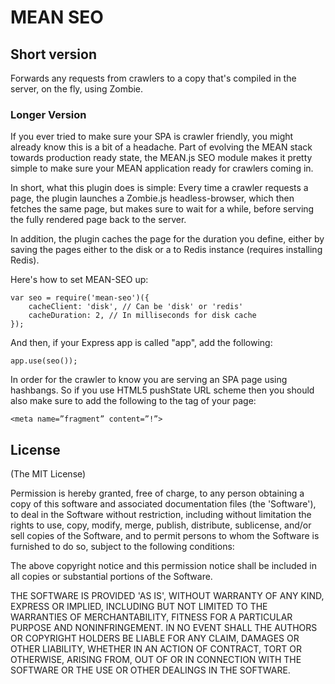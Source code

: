 MEAN SEO
========================================================================

## Short version

Forwards any requests from crawlers to a copy that's compiled in the server, on the fly, using Zombie.

### Longer Version

If you ever tried to make sure your SPA is crawler friendly, you might already know this is a bit of a headache. Part of evolving the MEAN stack towards production ready state, the MEAN.js SEO module makes it pretty simple to make sure your MEAN application ready for crawlers coming in.

In short, what this plugin does is simple: Every time a crawler requests a page, the plugin launches a Zombie.js headless-browser, which then fetches the same page, but makes sure to wait for a while, before serving the fully rendered page back to the server.

In addition, the plugin caches the page for the duration you define, either by saving the pages either to the disk or a to Redis instance (requires installing Redis). 

Here's how to set MEAN-SEO up:

	var seo = require('mean-seo')({
		cacheClient: 'disk', // Can be 'disk' or 'redis'
		cacheDuration: 2, // In milliseconds for disk cache
	});

And then, if your Express app is called "app", add the following:

	app.use(seo());

In order for the crawler to know you are serving an SPA page using hashbangs. So if you use HTML5 pushState URL scheme then you should also make sure to add the following to the <head> tag of your page:

	<meta name=”fragment” content=”!”>

## License
(The MIT License)

Permission is hereby granted, free of charge, to any person obtaining
a copy of this software and associated documentation files (the
'Software'), to deal in the Software without restriction, including
without limitation the rights to use, copy, modify, merge, publish,
distribute, sublicense, and/or sell copies of the Software, and to
permit persons to whom the Software is furnished to do so, subject to
the following conditions:

The above copyright notice and this permission notice shall be
included in all copies or substantial portions of the Software.

THE SOFTWARE IS PROVIDED 'AS IS', WITHOUT WARRANTY OF ANY KIND,
EXPRESS OR IMPLIED, INCLUDING BUT NOT LIMITED TO THE WARRANTIES OF
MERCHANTABILITY, FITNESS FOR A PARTICULAR PURPOSE AND NONINFRINGEMENT.
IN NO EVENT SHALL THE AUTHORS OR COPYRIGHT HOLDERS BE LIABLE FOR ANY
CLAIM, DAMAGES OR OTHER LIABILITY, WHETHER IN AN ACTION OF CONTRACT,
TORT OR OTHERWISE, ARISING FROM, OUT OF OR IN CONNECTION WITH THE
SOFTWARE OR THE USE OR OTHER DEALINGS IN THE SOFTWARE.

